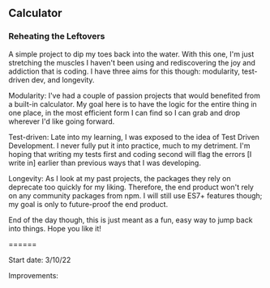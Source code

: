 ## Calculator
### Reheating the Leftovers

A simple project to dip my toes back into the water. With this one, I'm just stretching the muscles I haven't been using and rediscovering the joy and addiction that is coding. I have three aims for this though: modularity, test-driven dev, and longevity.

Modularity: I've had a couple of passion projects that would benefited from a built-in calculator. My goal here is to have the logic for the entire thing in one place, in the most efficient form I can find so I can grab and drop wherever I'd like going forward.

Test-driven: Late into my learning, I was exposed to the idea of Test Driven Development. I never fully put it into practice, much to my detriment. I'm hoping that writing my tests first and coding second will flag the errors [I write in] earlier than previous ways that I was developing.

Longevity: As I look at my past projects, the packages they rely on deprecate too quickly for my liking. Therefore, the end product won't rely on any community packages from npm. I will still use ES7+ features though; my goal is only to future-proof the end product.

End of the day though, this is just meant as a fun, easy way to jump back into things. Hope you like it!

======

Start date: 3/10/22

Improvements:
